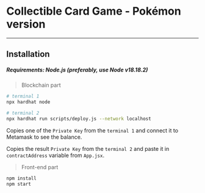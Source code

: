 # Collectible Card Game - Pokémon version

---

## Installation

##### Requirements: Node.js (preferably, use Node v18.18.2)

> Blockchain part

```bash
# terminal 1
npx hardhat node

# terminal 2
npx hardhat run scripts/deploy.js --network localhost
```

Copies one of the `Private Key` from the `terminal 1` and connect it to Metamask
to see the balance.

Copies the result `Private Key` from the `terminal 2` and paste it in `contractAddress` variable from `App.jsx`.

> Front-end part

```bash
npm install
npm start
```
